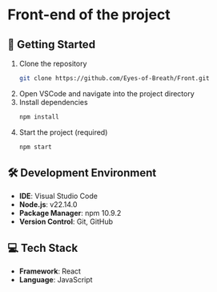 # Front-end of the project

## 🚀 Getting Started
1. Clone the repository
   ```bash
   git clone https://github.com/Eyes-of-Breath/Front.git
   ```
2. Open VSCode and navigate into the project directory
3. Install dependencies
   ```bash
   npm install
   ```
4. Start the project (required)
   ```bash
   npm start
   ```

## 🛠️ Development Environment
- **IDE**: Visual Studio Code
- **Node.js**: v22.14.0
- **Package Manager**: npm 10.9.2
- **Version Control**: Git, GitHub

## 💻 Tech Stack
- **Framework**: React
- **Language**: JavaScript
